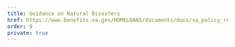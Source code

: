 ```yaml
---
title: Guidance on Natural Disasters
href: https://www.benefits.va.gov/HOMELOANS/documents/docs/va_policy_regarding_natural_disasters.pdf
order: 9
private: true
---
```

